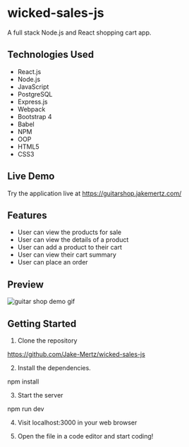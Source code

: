 # wicked-sales-js
A full stack Node.js and React shopping cart app.

## Technologies Used

- React.js
- Node.js
- JavaScript
- PostgreSQL
- Express.js
- Webpack
- Bootstrap 4
- Babel
- NPM
- OOP
- HTML5
- CSS3

## Live Demo

Try the application live at https://guitarshop.jakemertz.com/

## Features

- User can view the products for sale
- User can view the details of a product
- User can add a product to their cart
- User can view their cart summary
- User can place an order

## Preview

![guitar shop demo gif](guitarshop-demo-github.gif)

## Getting Started

1. Clone the repository

https://github.com/Jake-Mertz/wicked-sales-js

2. Install the dependencies.

npm install

3. Start the server

npm run dev

4. Visit localhost:3000 in your web browser

5. Open the file in a code editor and start coding!
